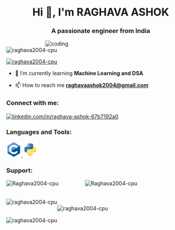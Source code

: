 <h1 align="center">Hi 👋, I'm RAGHAVA ASHOK</h1>
<h3 align="center">A passionate engineer  from India</h3>
<img align="right"alt="coding"width= "400"src="https://cdn.dribbble.com/users/730703/screenshots/6581243/avento.gif" >
<p align="left"> <img src="https://komarev.com/ghpvc/?username=raghava2004-cpu&label=Profile%20views&color=0e75b6&style=flat" alt="raghava2004-cpu" /> </p>

<p align="left"> <a href="https://github.com/ryo-ma/github-profile-trophy"><img src="https://github-profile-trophy.vercel.app/?username=raghava2004-cpu" alt="raghava2004-cpu" /></a> </p>

- 🌱 I’m currently learning **Machine Learning and DSA**

- 📫 How to reach me **raghavaashok2004@gmail.com**

<h3 align="left">Connect with me:</h3>
<p align="left">
<a href="https://linkedin.com/in/linkedin.com/in/raghava-ashok-67b7192a0" target="blank"><img align="center" src="https://raw.githubusercontent.com/rahuldkjain/github-profile-readme-generator/master/src/images/icons/Social/linked-in-alt.svg" alt="linkedin.com/in/raghava-ashok-67b7192a0" height="30" width="40" /></a>
</p>

<h3 align="left">Languages and Tools:</h3>
<p align="left"> <a href="https://www.cprogramming.com/" target="_blank" rel="noreferrer"> <img src="https://raw.githubusercontent.com/devicons/devicon/master/icons/c/c-original.svg" alt="c" width="40" height="40"/> </a> <a href="https://www.python.org" target="_blank" rel="noreferrer"> <img src="https://raw.githubusercontent.com/devicons/devicon/master/icons/python/python-original.svg" alt="python" width="40" height="40"/> </a> </p>

<h3 align="left">Support:</h3>
<p><a href="https://www.buymeacoffee.com/Raghava2004-cpu"> <img align="left" src="https://cdn.buymeacoffee.com/buttons/v2/default-yellow.png" height="50" width="210" alt="Raghava2004-cpu" /></a><a href="https://ko-fi.com/Raghava2004-cpu"> <img align="left" src="https://cdn.ko-fi.com/cdn/kofi3.png?v=3" height="50" width="210" alt="Raghava2004-cpu" /></a></p><br><br>

<p><img align="left" src="https://github-readme-stats.vercel.app/api/top-langs?username=raghava2004-cpu&show_icons=true&locale=en&layout=compact" alt="raghava2004-cpu" /></p>

<p>&nbsp;<img align="center" src="https://github-readme-stats.vercel.app/api?username=raghava2004-cpu&show_icons=true&locale=en" alt="raghava2004-cpu" /></p>

<p><img align="center" src="https://github-readme-streak-stats.herokuapp.com/?user=raghava2004-cpu&" alt="raghava2004-cpu" /></p>
